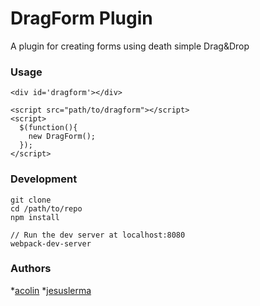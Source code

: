 # DragForm Plugin

A plugin for creating forms using death simple Drag&Drop

### Usage

```
<div id='dragform'></div>

<script src="path/to/dragform"></script>
<script>
  $(function(){
    new DragForm();
  });
</script>
```

### Development

```
git clone
cd /path/to/repo
npm install

// Run the dev server at localhost:8080
webpack-dev-server
```

### Authors
*[acolin](https://github.com/acolin)
*[jesuslerma](https://github.com/jesuslerma)
